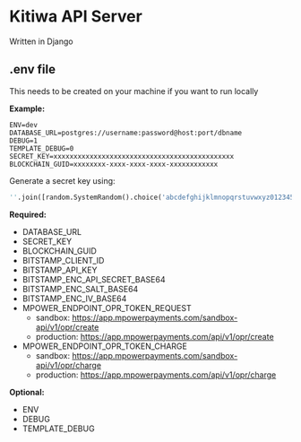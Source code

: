 # Kitiwa API Server
Written in Django

## .env file
This needs to be created on your machine if you want to run locally  

**Example:**
```
ENV=dev
DATABASE_URL=postgres://username:password@host:port/dbname
DEBUG=1
TEMPLATE_DEBUG=0
SECRET_KEY=xxxxxxxxxxxxxxxxxxxxxxxxxxxxxxxxxxxxxxxxxxxxx
BLOCKCHAIN_GUID=xxxxxxxx-xxxx-xxxx-xxxx-xxxxxxxxxxxx
```

Generate a secret key using:
```python
''.join([random.SystemRandom().choice('abcdefghijklmnopqrstuvwxyz0123456789!@#$%^&*(-_=+)') for i in range(50)])
```

**Required:**

- DATABASE_URL
- SECRET_KEY
- BLOCKCHAIN_GUID
- BITSTAMP_CLIENT_ID
- BITSTAMP_API_KEY
- BITSTAMP_ENC_API_SECRET_BASE64
- BITSTAMP_ENC_SALT_BASE64
- BITSTAMP_ENC_IV_BASE64
- MPOWER_ENDPOINT_OPR_TOKEN_REQUEST
	- sandbox: https://app.mpowerpayments.com/sandbox-api/v1/opr/create
	- production: https://app.mpowerpayments.com/api/v1/opr/create
- MPOWER_ENDPOINT_OPR_TOKEN_CHARGE
	- sandbox: https://app.mpowerpayments.com/sandbox-api/v1/opr/charge 
	- production: https://app.mpowerpayments.com/api/v1/opr/charge

**Optional:**

- ENV
- DEBUG
- TEMPLATE_DEBUG


